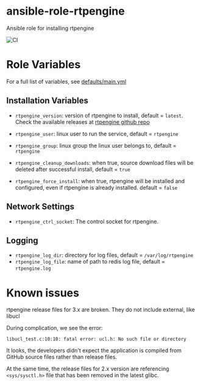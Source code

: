 # ansible-role-rtpengine

Ansible role for installing rtpengine

![CI](https://github.com/miarec/ansible-role-rtpengine/actions/workflows/ci.yml/badge.svg?event=push)


# Role Variables

For a full list of variables, see [defaults/main.yml](./defaults/main.yml)

## Installation Variables

 - `rtpengine_version`: version of rtpengine to install, default = `latest`. Check the available releases at [rtpengine github repo](https://github.com/sippy/rtpengine/releases)
 - `rtpengine_user`: linux user to run the service, default = `rtpengine`
 - `rtpengine_group`: linux group the linux user belongs to, default = `rtpengine`

 - `rtpengine_cleanup_downloads`: when true, source download files will be deleted after successful install, default = `true`
 - `rtpengine_force_install`: when true, rtpengine will be installed and configured, even if rtpengine is already installed. default = `false`

## Network Settings

 - `rtpengine_ctrl_socket`: The control socket for rtpengine.

## Logging

- `rtpengine_log_dir`: directory for log files, default = `/var/log/rtpengine`
- `rtpengine_log_file`: name of path to redis log file, default = `rtpengine.log`



# Known issues

rtpengine release files for 3.x are broken. They do not include external, like libucl

During complication, we see the error:

    libucl_test.c:10:10: fatal error: ucl.h: No such file or directory

It looks, the developers didn't expect the application is compiled from GitHub source files rather than release files.


At the same time, the release files for 2.x version are referencing `<sys/sysctl.h>` file that has been removed in the latest glibc.
